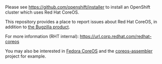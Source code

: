 Please see https://github.com/openshift/installer to install
an OpenShift cluster which uses Red Hat CoreOS.

This repository provides a place to report issues about Red Hat CoreOS, in
addition to [the Bugzilla product](https://bugzilla.redhat.com/enter_bug.cgi?product=OpenShift%20Container%20Platform&component=RHCOS).

For more information (RHT internal): https://url.corp.redhat.com/redhat-coreos

You may also be interested in [Fedora CoreOS](https://coreos.fedoraproject.org/)
and the [coreos-assembler](https://github.com/coreos/coreos-assembler/) project
for example.
